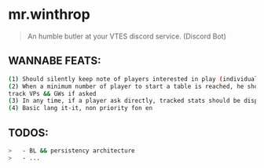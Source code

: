 # mr.winthrop

> An humble butler at your VTES discord service.
> (Discord Bot)

## WANNABE FEATS:
``` bash
(1) Should silently keep note of players interested in play (individual time tables)
(2) When a minimum number of player to start a table is reached, he should notice the channel
track VPs && GWs if asked
(3) In any time, if a player ask directly, tracked stats should be displayed
(4) Basic lang it-it, non priority fon en
```

## TODOS:  
``` bash
>   - BL && persistency architecture
>   - ...
```
